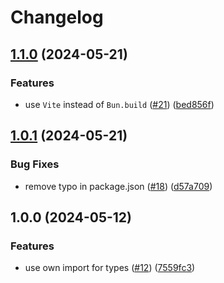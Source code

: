 # Changelog

## [1.1.0](https://github.com/meltdownjs/meltdown/compare/cn-v1.0.1...cn-v1.1.0) (2024-05-21)


### Features

* use `Vite` instead of `Bun.build` ([#21](https://github.com/meltdownjs/meltdown/issues/21)) ([bed856f](https://github.com/meltdownjs/meltdown/commit/bed856f9c9b3150b58dc7b7f7d7557b3bbd09331))

## [1.0.1](https://github.com/meltdownjs/meltdown/compare/cn-v1.0.0...cn-v1.0.1) (2024-05-21)


### Bug Fixes

* remove typo in package.json ([#18](https://github.com/meltdownjs/meltdown/issues/18)) ([d57a709](https://github.com/meltdownjs/meltdown/commit/d57a709072bf25839a4826a9893102436ce50e57))

## 1.0.0 (2024-05-12)


### Features

* use own import for types ([#12](https://github.com/meltdownjs/meltdown/issues/12)) ([7559fc3](https://github.com/meltdownjs/meltdown/commit/7559fc31311230c123801def7051dac0fd9e2e4a))
